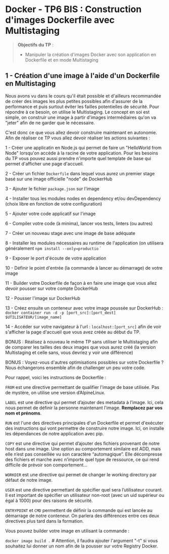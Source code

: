 # Docker - TP6 BIS : Construction d'images Dockerfile avec Multistaging
> **Objectifs du TP** :
>- Manipuler la création d'images Docker avec son application en Dockerfile et en mode Multistaging
>

## 1 - Création d'une image à l'aide d'un Dockerfile en Multistaging

Nous avons vu dans le cours qu'il était possible et d'ailleurs recommandée de créer des images les plus petites possibles afin d'assurer de la performance et puis surtout éviter les failles potentielles de sécurité. Pour répondre à ce besoin, on utilise le Multistaging. Le concept en soi est simple, on construir une image à partir d'images intermédiaires qu'on va "jeter" afin de ne garder que le nécessaire. 

C'est donc ce que vous allez devoir construire maintenant en autonomie. Afin de réaliser ce TP vous allez devoir réaliser les actions suivantes : 

1 - Créer une applicatin en Node.js qui permet de faire un "HelloWorld from Node" lorsqu'on accède à la racine de votre application. Pour les besoins du TP vous pouvez aussi prendre n'importe quel template de base qui permet d'afficher une page d'accueil.

2 - Créer un fichier `Dockerfile` dans lequel vous aurez un premier stage basé sur une image officielle "node" de DockerHub

3 - Ajouter le fichier `package.json` sur l'image

4 - Installer tous les modules nodes en dependency et/ou devDependency (choix libre en fonction de votre configuration)

5 - Ajouter votre code applicatif sur l'image 

6 - Compiler votre code (à minima), lancer vos tests, linters (ou autres)

7 - Créer un nouveau stage avec une image de base adéquate

8 - Installer les modules nécessaires au runtime de l'application (on utilisera généralement `npm install --only=productio` `

9 - Exposer le port d'écoute de votre application 

10 - Définir le point d'entrée (la commande à lancer au démarrage) de votre image

11 - Builder votre Dockerfile de façon à en faire une image que vous allez devoir pousser sur votre compte DockerHub 

12 - Pousser l'image sur DockerHub 

13 - Créez ensuite un conteneur avec votre image poussée sur DockerHub : `docker container run -d -p [port_src]:[port_dest] $UTILISATEUR/[image_name]`

14 - Accéder sur votre navigateur à l'url : `localhost:[port_src]` afin de voir s'afficher la page d'accueil que vous avez créée au début du TP. 

BONUS : Réalisez à nouveau le même TP sans utiliser le Multistaging afin de comparer les tailles des deux images que vous aurez créé (la version Multistaging et celle sans, vous devriez y voir une différence)

BONUS : Voyez-vous d'autres optimisations possibles sur votre Dockerfile ? Nous échangerons ensemble afin de challenger un peu votre code. 

Pour rappel, voici les instructions de Dockerfile :

`FROM` est une directive permettant de qualifier l'image de base utilisée. Pas de mystère, on utilise une version d’AlpineLinux.

`LABEL` est une directive qui permet d’ajouter des metadata à l’image. Ici, cela nous permet de définir la personne maintenant l'image. **Remplacez par vos nom et prénoms**.

`RUN` est l'une des directives principales d'un Dockerfile et permet d'exécuter des instructions qui vont permettre de construire notre image. Ici, on installe les dépendances de notre application avec pip.

`COPY` est une directive qui permet d’ajouter des fichiers provenant de notre host dans une image. Une option au comportement similaire est ADD, mais elle n’est pas conseillée vu son caractère “automagique”. Elle décompresse des fichiers et marche avec n’importe quel type de ressource, ce qui rend difficile de prévoir son comportement...

`WORKDIR` est une directive qui permet de changer le working directory par défaut de notre image.

`USER` est une directive permettant de spécifier quel sera l’utilisateur courant. Il est important de spécifier un utilisateur non-root (avec un uid supérieur ou égal à 1000) pour des raisons de sécurité.

`ENTRYPOINT` et `CMD` permettent de définir la commande qui est lancée au démarrage de notre conteneur. On parlera des différences entre ces deux directives plus tard dans la formation.

Vous pouvez builder votre image en utilisant la commande :

`docker image build .` # Attention, il faudra ajouter l'argument "-t" si vous souhaitez lui donner un nom afin de la pousser sur votre Registry Docker.

